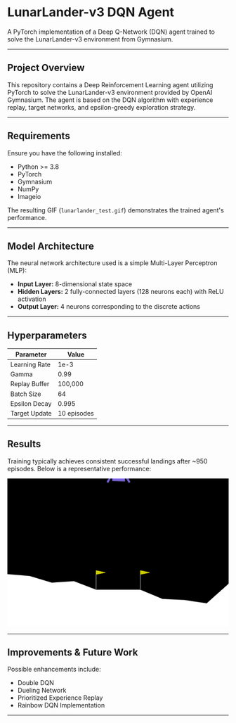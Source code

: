 # LunarLander-v3 DQN Agent

A PyTorch implementation of a Deep Q-Network (DQN) agent trained to solve the LunarLander-v3 environment from Gymnasium.

---

## Project Overview

This repository contains a Deep Reinforcement Learning agent utilizing PyTorch to solve the LunarLander-v3 environment provided by OpenAI Gymnasium. The agent is based on the DQN algorithm with experience replay, target networks, and epsilon-greedy exploration strategy.

---

## Requirements

Ensure you have the following installed:

- Python >= 3.8
- PyTorch
- Gymnasium
- NumPy
- Imageio

The resulting GIF (`lunarlander_test.gif`) demonstrates the trained agent's performance.

---

## Model Architecture

The neural network architecture used is a simple Multi-Layer Perceptron (MLP):

- **Input Layer:** 8-dimensional state space
- **Hidden Layers:** 2 fully-connected layers (128 neurons each) with ReLU activation
- **Output Layer:** 4 neurons corresponding to the discrete actions

---

## Hyperparameters

| Parameter       | Value   |
|-----------------|---------|
| Learning Rate   | 1e-3    |
| Gamma           | 0.99    |
| Replay Buffer   | 100,000 |
| Batch Size      | 64      |
| Epsilon Decay   | 0.995   |
| Target Update   | 10 episodes |

---

## Results

Training typically achieves consistent successful landings after ~950 episodes. Below is a representative performance:

![Lunar Lander GIF](lunarlander_test.gif)

---

## Improvements & Future Work

Possible enhancements include:
- Double DQN
- Dueling Network
- Prioritized Experience Replay
- Rainbow DQN Implementation

---
